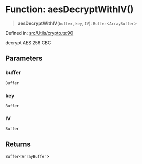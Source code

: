 # Function: aesDecryptWithIV()

> **aesDecryptWithIV**(`buffer`, `key`, `IV`): `Buffer`\<`ArrayBuffer`\>

Defined in: [src/Utils/crypto.ts:90](https://github.com/Fokusdotid/bail/blob/a029a4f9908cd3806112e8438f5a31dda1376b84/src/Utils/crypto.ts#L90)

decrypt AES 256 CBC

## Parameters

### buffer

`Buffer`

### key

`Buffer`

### IV

`Buffer`

## Returns

`Buffer`\<`ArrayBuffer`\>
